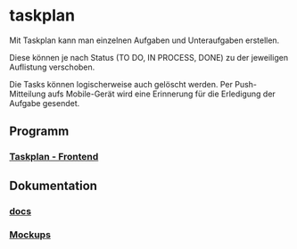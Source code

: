 # taskplan

Mit Taskplan kann man einzelnen Aufgaben und Unteraufgaben erstellen.

Diese können je nach Status (TO DO, IN PROCESS, DONE) zu der jeweiligen Auflistung verschoben.

Die Tasks können logischerweise auch gelöscht werden. Per Push-Mitteilung aufs Mobile-Gerät wird eine Erinnerung für die Erledigung der Aufgabe gesendet.

## Programm

### [Taskplan - Frontend](taskplan.md)

## Dokumentation

### [docs](docs/docs.md)

### [Mockups](mockups/mockups.md)
